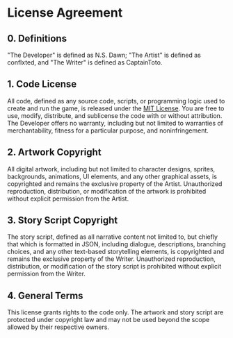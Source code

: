 # License Agreement

## 0. Definitions
"The Developer" is defined as N.S. Dawn; "The Artist" is defined as conflxted, and "The Writer" is defined as CaptainToto.

## 1. Code License
All code, defined as any source code, scripts, or programming logic used to create and run the game, is released under the [MIT License](https://opensource.org/license/mit). You are free to use, modify, distribute, and sublicense the code with or without attribution. The Developer offers no warranty, including but not limited to warranties of merchantability, fitness for a particular purpose, and noninfringement.

## 2. Artwork Copyright
All digital artwork, including but not limited to character designs, sprites, backgrounds, animations, UI elements, and any other graphical assets, is copyrighted and remains the exclusive property of the Artist. Unauthorized reproduction, distribution, or modification of the artwork is prohibited without explicit permission from the Artist.

## 3. Story Script Copyright
The story script, defined as all narrative content not limited to, but chiefly that which is formatted in JSON, including dialogue, descriptions, branching choices, and any other text-based storytelling elements, is copyrighted and remains the exclusive property of the Writer. Unauthorized reproduction, distribution, or modification of the story script is prohibited without explicit permission from the Writer.

## 4. General Terms
This license grants rights to the code only. The artwork and story script are protected under copyright law and may not be used beyond the scope allowed by their respective owners.
